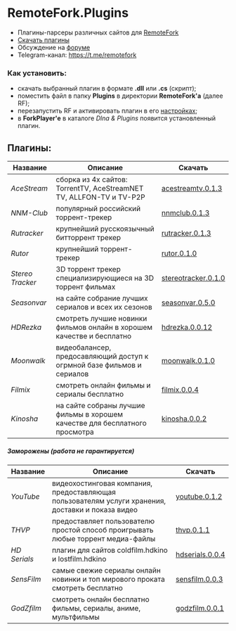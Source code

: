 
# RemoteFork.Plugins
- Плагины-парсеры различных сайтов для [RemoteFork](https://github.com/ShutovPS/RemoteFork)
- [Скачать плагины](https://github.com/ShutovPS/RemoteFork.Plugins/releases)
- Обсуждение на [форуме](http://forkplayer.tv/forums/topic/тест-кросс-платформенной-версии/page/11/#post-18062)
- Telegram-канал: https://t.me/remotefork

### Как установить:
- скачать выбранный плагин в формате **.dll** или **.cs** (скрипт);
- поместить файл в папку **Plugins** в директории **RemoteFork'a** (далее RF);
- перезапустить RF и активировать плагин в его [настройках](http://localhost:8027/Home/Plugins);
- в **ForkPlayer'e** в каталоге *Dlna & Plugins* появится установленный плагин.

## Плагины:
| Название | Описание | Скачать |
|--|--|--|
| *AceStream* | сборка из 4х сайтов: TorrentTV, AceStreamNET TV, ALLFON-TV и TV-P2P | [acestreamtv.0.1.3](https://github.com/ShutovPS/RemoteFork.Plugins/releases/tag/acestreamtv.0.1.3) |
| *NNM-Club*| популярный российский торрент-трекер | [nnmclub.0.1.3](https://github.com/ShutovPS/RemoteFork.Plugins/releases/tag/nnmclub.0.1.3) |
| *Rutracker* | крупнейший русскоязычный битторрент трекер | [rutracker.0.1.3](https://github.com/ShutovPS/RemoteFork.Plugins/releases/tag/rutracker.0.1.3) |
| *Rutor* | крупнейший торрент-трекер | [rutor.0.1.0](https://github.com/ShutovPS/RemoteFork.Plugins/releases/tag/rutor.0.1.0) |
| *Stereo Tracker* | 3D торрент трекер специализирующиеся на 3D торрент фильмах | [stereotracker.0.1.0](https://github.com/ShutovPS/RemoteFork.Plugins/releases/tag/stereotracker.0.1.0) |
| *Seasonvar* | на сайте собрание лучших сериалов и всех их сезонов | [seasonvar.0.5.0](https://github.com/ShutovPS/RemoteFork.Plugins/releases/tag/seasonvar.0.5.0) |
| *HDRezka* | смотреть лучшие новинки фильмов онлайн в хорошем качестве и бесплатно | [hdrezka.0.0.12](https://github.com/ShutovPS/RemoteFork.Plugins/releases/tag/hdrezka.0.0.12) |
| *Moonwalk* | видеобалансер, предосавляющий доступ к огрмной базе фильмов и сериалов | [moonwalk.0.1.0](https://github.com/ShutovPS/RemoteFork.Plugins/releases/tag/moonwalk.0.1.0) |
| *Filmix* | смотреть онлайн фильмы и сериалы бесплатно | [filmix.0.0.4](https://github.com/ShutovPS/RemoteFork.Plugins/releases/tag/filmix.0.0.4) |
| *Kinosha* | на сайте собраны лучшие фильмы в хорошем качестве для бесплатного просмотра | [kinosha.0.0.2](https://github.com/ShutovPS/RemoteFork.Plugins/releases/tag/kinosha.0.0.2) |

##### Заморожены (работа не гарантируется)
| Название | Описание | Скачать |
|--|--|--|
| *YouTube* | видеохостинговая компания, предоставляющая пользователям услуги хранения, доставки и показа видео | [youtube.0.1.2](https://github.com/ShutovPS/RemoteFork.Plugins/releases/tag/youtube.0.1.2) |
| *THVP* | предоставляет пользователю простой способ проигрывать любые торрент медиа-файлы | [thvp.0.1.1](https://github.com/ShutovPS/RemoteFork.Plugins/releases/tag/thvp.0.1.1) |
| *HD Serials* | плагин для сайтов coldfilm.hdkino и lostfilm.hdkino | [hdserials.0.0.4](https://github.com/ShutovPS/RemoteFork.Plugins/releases/tag/hdserials.0.0.4) |
| *SensFilm* | самые свежие сериалы онлайн новинки и топ мирового проката смотреть бесплатно | [sensfilm.0.0.3](https://github.com/ShutovPS/RemoteFork.Plugins/releases/tag/sensfilm.0.0.3) |
| *GodZfilm* | смотреть онлайн бесплатно фильмы, сериалы, аниме, мультфильмы | [godzfilm.0.0.1](https://github.com/ShutovPS/RemoteFork.Plugins/releases/tag/godzfilm.0.0.1) |

